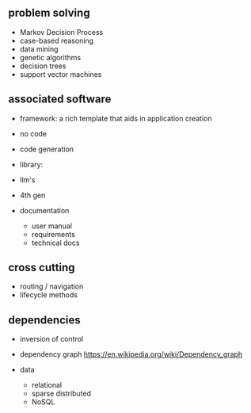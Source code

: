 
## problem solving

* Markov Decision Process
* case-based reasoning
* data mining
* genetic algorithms
* decision trees
* support vector machines

## associated software

* framework: a rich template that aids in application creation
* no code
* code generation
* library:
* llm's
* 4th gen

* documentation
  * user manual
  * requirements
  * technical docs

## cross cutting

* routing / navigation
* lifecycle methods

## dependencies
* inversion of control
* dependency graph https://en.wikipedia.org/wiki/Dependency_graph

* data
  * relational
  * sparse distributed
  * NoSQL

